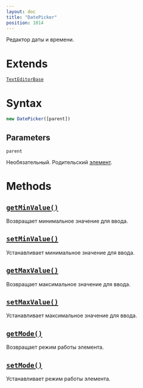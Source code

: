```yaml
---
layout: doc
title: "DatePicker"
position: 1014
---
```


Редактор даты и времени.

# Extends

[`TextEditorBase`](../TextEditorBase/)

# Syntax

```js
new DatePicker([parent])
```

## Parameters

`parent`

Необязательный. Родительский [элемент](../../KeyConcepts/Element/).

# Methods

## [`getMinValue()`](DatePicker.getMinValue/)

Возвращает минимальное значение для ввода.

## [`setMinValue()`](DatePicker.setMinValue/)

Устанавливает минимальное значение для ввода.

## [`getMaxValue()`](DatePicker.getMaxValue/)

Возвращает максимальное значение для ввода.

## [`setMaxValue()`](DatePicker.setMaxValue/)

Устанавливает максимальное значение для ввода.

## [`getMode()`](DatePicker.getMode/)

Возвращает режим работы элемента.

## [`setMode()`](DatePicker.setMode/)

Устанавливает режим работы элемента.
